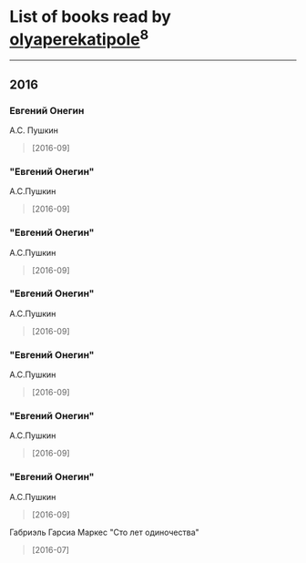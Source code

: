 # List of books read by [olyaperekatipole](http://vk.com/id1236741)<sup>8</sup>
---

## 2016

### Евгений Онегин
А.С. Пушкин
> [2016-09] 


### "Евгений Онегин"
А.С.Пушкин
> [2016-09] 


### "Евгений Онегин"
А.С.Пушкин
> [2016-09] 


### "Евгений Онегин"
А.С.Пушкин
> [2016-09] 


### "Евгений Онегин"
А.С.Пушкин
> [2016-09] 


### "Евгений Онегин"
А.С.Пушкин
> [2016-09] 


### "Евгений Онегин"
А.С.Пушкин
> [2016-09] 


Габриэль Гарсиа Маркес "Сто лет одиночества"
> [2016-07] 




